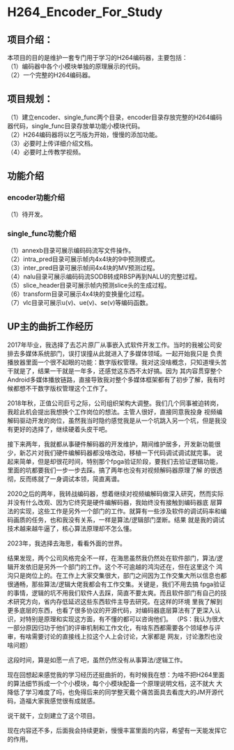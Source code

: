 # H264_Encoder_For_Study
## 项目介绍：
 本项目的目的是维护一套专门用于学习的H264编码器，主要包括：  
（1）编码器中各个小模块单独的原理展示的代码。  
（2）一个完整的H264编码器。  

## 项目规划：
（1）建立encoder、single_func两个目录，encoder目录存放完整的H264编码器代码，single_func目录存放单功能小模块代码。  
（2）H264编码器将以乞丐版为开始，慢慢的添加功能。  
（3）必要时上传详细介绍文档。  
（4）必要时上传教学视频。  

## 功能介绍
### encoder功能介绍
（1）待开发。  
### single_func功能介绍
（1）annexb目录可展示编码码流写文件操作。  
（2）intra_pred目录可展示帧内4x4块的9中预测模式。  
（3）inter_pred目录可展示帧间4x4块的MV预测过程。  
（4）nalu目录可展示编码码流SODB转成RBSP再到NALU的完整过程。  
（5）slice_header目录可展示帧内预测slice头的生成过程。  
（6）transform目录可展示4x4块的变换量化过程。  
（7）vlc目录可展示u(v)、ue(v)、se(v)等编码函数。  

## UP主的曲折工作经历
2017年毕业，我选择了去芯片原厂从事嵌入式软件开发工作。当时的我被公司安排去多媒体系统部门，误打误撞从此就进入了多媒体领域。一起开始我只是
负责播放器里面一个很不起眼的功能：数字版权管理。我对这没啥概念，只知道埋头苦干就是了，结果一干就是一年多，还感觉这东西不太好搞。因为
其内容贯穿整个Android多媒体播放链路，直接导致我对整个多媒体框架都有了初步了解，我有时候都想不干数字版权管理这个工作了。

2018年秋，正值公司巨亏之际，公司组织架构大调整。我们几个同事被迫转岗，我趁此机会提出我想换个工作岗位的想法。主管人很好，直接同意我投身
视频编解码驱动开发的岗位，虽然我当时隐约感觉我是从一个坑跳入另一个坑，但是我没有更好的选择了，继续硬着头皮干吧。

接下来两年，我就都从事硬件解码器的开发维护，期间维护居多，开发新功能很少，新芯片对我们硬件编解码器都没啥改动，移植一下代码调试调试就完事。
说起来简单，但是却很花时间，特别那个fpga验证阶段，要我们去验证逻辑功能，里面的坑都要我们一步一步去踩。搞了两年也没有对视频解码器原理了解
的很透彻，反而练就了一身调试本领，简直离谱。

2020之后的两年，我转战编码器，想着继续对视频编解码做深入研究，然而实际并没有什么改观、因为它终究是硬件编解码器，我始终没有接触到编码器底
层算法的实现，这些工作是另外一个部门的工作。就算有一些涉及软件的调试码率和编码画质的任务，也和我没有关系，一样是算法/逻辑部门垄断。结果
就是我的调试技术越来越牛逼了，核心算法原理却不怎么懂。

2023年，我选择去海思，看看外面的世界。

结果发现，两个公司风格完全不一样，在海思虽然我仍然处在软件部门，算法/逻辑开发依旧是另外一个部门的工作。这个不可逾越的鸿沟还在，但在这里这个
鸿沟只是岗位上的。在工作上大家交集很大，部门之间因为工作交集大所以信息也都很通畅，那些算法/逻辑大佬我都会有工作交集。关键是，我们不用去搞
fpga验证的事情，逻辑的坑不用我们软件人去踩，简直不要太爽。而且软件部门有自己的技术研究方向，省内存低延迟这些东西软件主导去研究。在这样的环境
里我了解到更多底层的东西，也看了很多协议的开源代码，对编码器底层算法有了更深入认识，对特别是原理和实现这方面，有不懂的都可以咨询他们。
（PS：我认为很大一部分原因归功于他们的评审机制和工作文化，有啥东西都需要各个领域参与评审，有啥需要讨论的直接线上拉这个人上会讨论，大家都是
网友，讨论激烈也没啥问题）

这段时间，算是如愿一点了吧，虽然仍然没有从事算法/逻辑工作。

现在回想起来感觉我的学习经历还挺曲折的，有时候我在想：为啥不把H264里面的算法细节拆成一个个小模块，每个小模块配备一个原理说明文档，这不就大
大降低了学习难度了吗，也免得后来的同学整天戴个痛苦面具去看庞大的JM开源代码，造福大家我感觉很有成就感。

说干就干，立刻建立了这个项目。

现在内容还不多，后面我会持续更新，慢慢丰富里面的内容，希望有一天能发挥它的作用。
